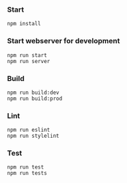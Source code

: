 ### Start
```
npm install
```

### Start webserver for development
```
npm run start
npm run server
```

### Build
```
npm run build:dev
npm run build:prod
```

### Lint
```
npm run eslint
npm run stylelint
```

### Test
```
npm run test
npm run tests
```